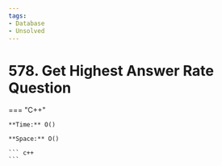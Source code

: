```yaml
---
tags:
- Database
- Unsolved
---
```



# 578. Get Highest Answer Rate Question

=== "C++"

    **Time:** O()

    **Space:** O()

    ``` c++
    ```